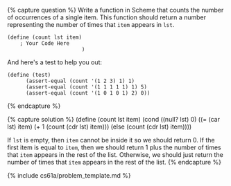 {% capture question %}
Write a function in Scheme that counts the number of occurrences of a single item. This function should return a number representing the number of times that `item` appears in `lst`.

    (define (count lst item)
        ; Your Code Here
                            )

And here's a test to help you out:

    (define (test)
          (assert-equal (count '(1 2 3) 1) 1)
          (assert-equal (count '(1 1 1 1 1) 1) 5)
          (assert-equal (count '(1 0 1 0 1) 2) 0))

{% endcapture %}

{% capture solution %}
    (define (count lst item)
        (cond ((null? lst) 0)
              ((= (car lst) item) (+ 1 (count (cdr lst) item)))
              (else (count (cdr lst) item))))

If `lst` is empty, then `item` cannot be inside it so we should return 0. If the first item is equal to `item`, then we should return 1 plus the number of times that `item` appears in the rest of the list. Otherwise, we should just return the number of times that `item` appears in the rest of the list.
{% endcapture %}

{% include cs61a/problem_template.md %}
